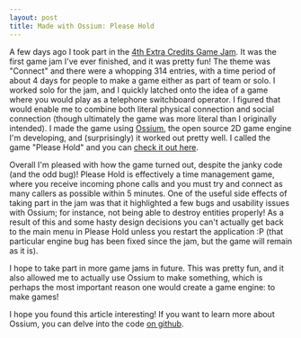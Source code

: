 ```yaml
---
layout: post
title: Made with Ossium: Please Hold
---
```


A few days ago I took part in the [4th Extra Credits Game Jam](https://itch.io/jam/extra-credits-game-jam-4). It was the first game jam I've ever finished, and it was pretty fun! The theme was "Connect" and there were a whopping 314 entries, with a time period of about 4 days for people to make a game either as part of team or solo. I worked solo for the jam, and I quickly latched onto the idea of a game where you would play as a telephone switchboard operator. I figured that would enable me to combine both literal physical connection and social connection (though ultimately the game was more literal than I originally intended). I made the game using [Ossium](https://ossiumengine.net), the open source 2D game engine I'm developing, and (surprisingly) it worked out pretty well. I called the game "Please Hold" and you can [check it out here](https://spectralcascade.itch.io/please-hold).

Overall I'm pleased with how the game turned out, despite the janky code (and the odd bug)! Please Hold is effectively a time management game, where you receive incoming phone calls and you must try and connect as many callers as possible within 5 minutes. One of the useful side effects of taking part in the jam was that it highlighted a few bugs and usability issues with Ossium; for instance, not being able to destroy entities properly! As a result of this and some hasty design decisions you can't actually get back to the main menu in Please Hold unless you restart the application :P (that particular engine bug has been fixed since the jam, but the game will remain as it is).

I hope to take part in more game jams in future. This was pretty fun, and it also allowed me to actually use Ossium to make something, which is perhaps the most important reason one would create a game engine: to make games!

I hope you found this article interesting! If you want to learn more about Ossium, you can delve into the code
[on github](https://github.com/SpectralCascade/Ossium).


